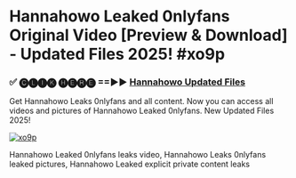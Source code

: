 # Hannahowo Leaked 0nlyfans Original Video [Preview & Download] - Updated Files 2025! #xo9p

<h3>✅ 🅒🅛🅘🅚 🅗🅔🅡🅔 ==►► <a href="https://mediafile.pages.dev?q=Hannahowo&ref=B5R" rel="nofollow">Hannahowo Updated Files</a></h3>

Get Hannahowo Leaks 0nlyfans and all content. Now you can access all videos and pictures of Hannahowo Leaked 0nlyfans. New Updated Files 2025!

[![xo9p](https://github.com/user-attachments/assets/f5210949-1d50-4880-9bd9-f37c6975c838)](https://mediafile.pages.dev?q=Hannahowo&ref=B5R)

Hannahowo Leaked 0nlyfans leaks video, Hannahowo Leaks 0nlyfans leaked pictures, Hannahowo Leaked explicit private content leaks